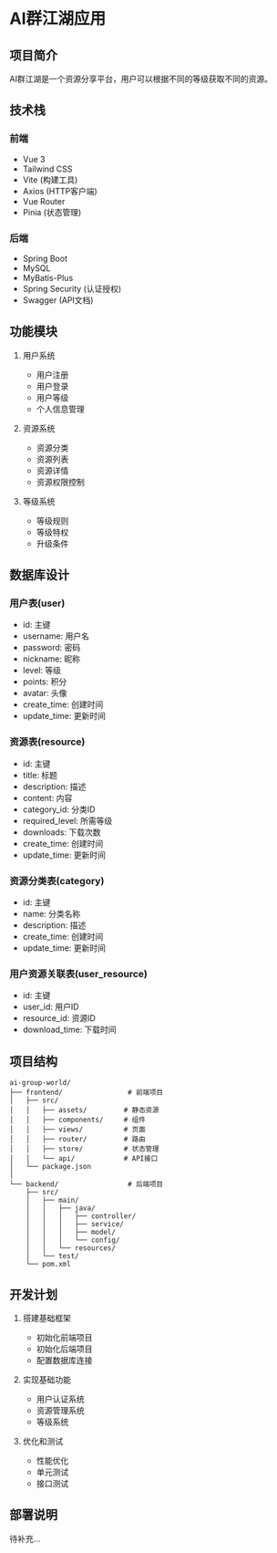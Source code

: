 # AI群江湖应用

## 项目简介
AI群江湖是一个资源分享平台，用户可以根据不同的等级获取不同的资源。

## 技术栈
### 前端
- Vue 3
- Tailwind CSS
- Vite (构建工具)
- Axios (HTTP客户端)
- Vue Router
- Pinia (状态管理)

### 后端
- Spring Boot
- MySQL
- MyBatis-Plus
- Spring Security (认证授权)
- Swagger (API文档)

## 功能模块
1. 用户系统
   - 用户注册
   - 用户登录
   - 用户等级
   - 个人信息管理

2. 资源系统
   - 资源分类
   - 资源列表
   - 资源详情
   - 资源权限控制

3. 等级系统
   - 等级规则
   - 等级特权
   - 升级条件

## 数据库设计
### 用户表(user)
- id: 主键
- username: 用户名
- password: 密码
- nickname: 昵称
- level: 等级
- points: 积分
- avatar: 头像
- create_time: 创建时间
- update_time: 更新时间

### 资源表(resource)
- id: 主键
- title: 标题
- description: 描述
- content: 内容
- category_id: 分类ID
- required_level: 所需等级
- downloads: 下载次数
- create_time: 创建时间
- update_time: 更新时间

### 资源分类表(category)
- id: 主键
- name: 分类名称
- description: 描述
- create_time: 创建时间
- update_time: 更新时间

### 用户资源关联表(user_resource)
- id: 主键
- user_id: 用户ID
- resource_id: 资源ID
- download_time: 下载时间

## 项目结构
```
ai-group-world/
├── frontend/                # 前端项目
│   ├── src/
│   │   ├── assets/         # 静态资源
│   │   ├── components/     # 组件
│   │   ├── views/          # 页面
│   │   ├── router/         # 路由
│   │   ├── store/          # 状态管理
│   │   └── api/            # API接口
│   └── package.json
│
└── backend/                 # 后端项目
    ├── src/
    │   ├── main/
    │   │   ├── java/
    │   │   │   ├── controller/
    │   │   │   ├── service/
    │   │   │   ├── model/
    │   │   │   └── config/
    │   │   └── resources/
    │   └── test/
    └── pom.xml
```

## 开发计划
1. 搭建基础框架
   - 初始化前端项目
   - 初始化后端项目
   - 配置数据库连接

2. 实现基础功能
   - 用户认证系统
   - 资源管理系统
   - 等级系统

3. 优化和测试
   - 性能优化
   - 单元测试
   - 接口测试

## 部署说明
待补充... 